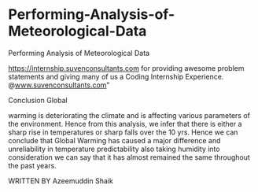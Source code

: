 # Performing-Analysis-of-Meteorological-Data


 Performing Analysis of Meteorological Data

https://internship.suvenconsultants.com for providing awesome problem statements and giving many of us a Coding Internship Experience. 
@www.suvenconsultants.com"

Conclusion Global 

warming is deteriorating the climate and is affecting various parameters of the environment. Hence from this analysis, we infer that there is either a sharp rise in temperatures or sharp falls over the 10 yrs. Hence we can conclude that Global Warming has caused a major difference and unreliability in temperature predictability also taking humidity into consideration we can say that it has almost remained the same throughout the past years.

WRITTEN BY
Azeemuddin Shaik

